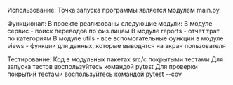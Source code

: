 Использование:
Точка запуска программы является модулем main.py.

Функционал:
В проекте реализованы следующие модули: 
В модуле сервис - поиск переводов по физ.лицам 
В модуле reports - отчет трат по категориям 
В модуле utils - все вспомогательные функции 
в модуле views - функции для данных, которые выводятся на экран пользователя

Тестирование:
Код в модульных пакетах src/с покрытыми тестами 
Для запуска тестов воспользуйтесь командой pytest 
Для проверки покрытий тестами воспользуйтесь командой pytest --cov
